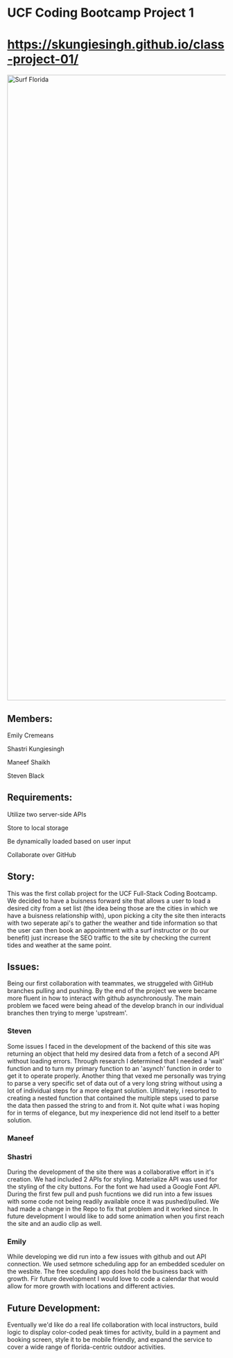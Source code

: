 
# UCF Coding Bootcamp Project 1
# https://skungiesingh.github.io/class-project-01/
<img width="1440" alt="Surf Florida" src="https://user-images.githubusercontent.com/78673754/113986558-0a28fd80-9856-11eb-9a2e-ec2691c41832.png">


## Members:

Emily Cremeans

Shastri Kungiesingh

Maneef Shaikh

Steven Black
 

## Requirements:

Utilize two server-side APIs

Store to local storage

Be dynamically loaded based on user input

Collaborate over GitHub

## Story:

This was the first collab project for the UCF Full-Stack Coding Bootcamp. We decided to have a buisness forward site that allows a user to load a desired city from a set list (the idea being those are the cities in which we have a buisness relationship with), upon picking a city the site then interacts with two seperate api's to gather the weather and tide information so that the user can then book an appointment with a surf instructor or (to our benefit) just increase the SEO traffic to the site by checking the current tides and weather at the same point. 

## Issues:

Being our first collaboration with teammates, we struggeled with GitHub branches pulling and pushing. By the end of the project we were became more fluent in how to interact with github asynchronously. The main problem we faced were being ahead of the develop branch in our individual branches then trying to merge 'upstream'. 

### Steven

Some issues I faced in the development of the backend of this site was returning an object that held my desired data from a fetch of a second API without loading errors. Through research I determined that I needed a 'wait' function and to turn my primary function to an 'asynch' function in order to get it to operate properly. Another thing that vexed me personally was trying to parse a very specific set of data out of a very long string without using a lot of individual steps for a more elegant solution. Ultimately, i resorted to creating a nested function that contained the multiple steps used to parse the data then passed the string to and from it. Not quite what i was hoping for in terms of elegance, but my inexperience did not lend itself to a better solution.

### Maneef

### Shastri
During the development of the site there was a collaborative effort in it's creation. We had included 2 APIs for styling. Materialize API was used for the styling of the city buttons. For the font we had used a Google Font API. During the first few pull and push fucntions we did run into a few issues with some code not being readily available once it was pushed/pulled. We had made a change in the Repo to fix that problem and it worked since. In future development I would like to add some animation when you first reach the site and an audio clip as well.

### Emily

While developing we did run into a few issues with github and out API connection. We used setmore scheduling app for an embedded sceduler on the wesbite. The free sceduling app does hold the business back with growth. Fir future development I would love to code a calendar that would allow for more growth with locations and different activies. 

## Future Development:
Eventually we'd like do a real life collaboration with local instructors, build logic to display color-coded peak times for activity, build in a payment and booking screen, style it to be mobile friendly, and expand the service to cover a wide range of florida-centric outdoor activities. 



